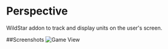 Perspective
===========

WildStar addon to track and display units on the user's screen.

##Screenshots
![Game View](jsaucier.github.io/Perspective/images/screenshot.jpg)
